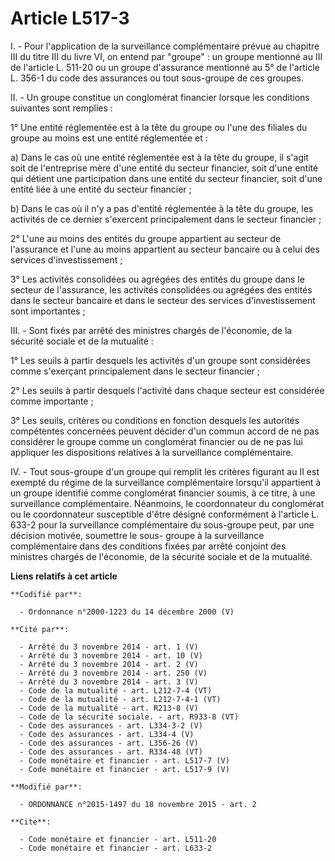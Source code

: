 # Article L517-3

I. - Pour l'application de la surveillance complémentaire prévue au chapitre III du titre III du livre VI, on entend par
"groupe" : un groupe mentionné au III de l'article L. 511-20 ou un groupe d'assurance mentionné au 5° de l'article L. 356-1
du code des assurances ou tout sous-groupe de ces groupes. 

II. - Un groupe constitue un conglomérat financier lorsque les conditions suivantes sont remplies : 

1° Une entité réglementée est à la tête du groupe ou l'une des filiales du groupe au moins est une entité réglementée et : 

a) Dans le cas où une entité réglementée est à la tête du groupe, il s'agit soit de l'entreprise mère d'une entité du secteur
financier, soit d'une entité qui détient une participation dans une entité du secteur financier, soit d'une entité liée à une
entité du secteur financier ; 

b) Dans le cas où il n'y a pas d'entité réglementée à la tête du groupe, les activités de ce dernier s'exercent
principalement dans le secteur financier ; 

2° L'une au moins des entités du groupe appartient au secteur de l'assurance et l'une au moins appartient au secteur bancaire
ou à celui des services d'investissement ; 

3° Les activités consolidées ou agrégées des entités du groupe dans le secteur de l'assurance, les activités consolidées ou
agrégées des entités dans le secteur bancaire et dans le secteur des services d'investissement sont importantes ; 

III. - Sont fixés par arrêté des ministres chargés de l'économie, de la sécurité sociale et de la mutualité : 

1° Les seuils à partir desquels les activités d'un groupe sont considérées comme s'exerçant principalement dans le secteur
financier ; 

2° Les seuils à partir desquels l'activité dans chaque secteur est considérée comme importante ; 

3° Les seuils, critères ou conditions en fonction desquels les autorités compétentes concernées peuvent décider d'un commun
accord de ne pas considérer le groupe comme un conglomérat financier ou de ne pas lui appliquer les dispositions relatives à
la surveillance complémentaire. 

IV. - Tout sous-groupe d'un groupe qui remplit les critères figurant au II est exempté du régime de la surveillance
complémentaire lorsqu'il appartient à un groupe identifié comme conglomérat financier soumis, à ce titre, à une surveillance
complémentaire. Néanmoins, le coordonnateur du conglomérat ou le coordonnateur susceptible d'être désigné conformément à
l'article L. 633-2 pour la surveillance complémentaire du sous-groupe peut, par une décision motivée, soumettre le sous-
groupe à la surveillance complémentaire dans des conditions fixées par arrêté conjoint des ministres chargés de l'économie,
de la sécurité sociale et de la mutualité.

**Liens relatifs à cet article**

	**Codifié par**:

	  - Ordonnance n°2000-1223 du 14 décembre 2000 (V)

	**Cité par**:

	  - Arrêté du 3 novembre 2014 - art. 1 (V)
	  - Arrêté du 3 novembre 2014 - art. 10 (V)
	  - Arrêté du 3 novembre 2014 - art. 2 (V)
	  - Arrêté du 3 novembre 2014 - art. 250 (V)
	  - Arrêté du 3 novembre 2014 - art. 3 (V)
	  - Code de la mutualité - art. L212-7-4 (VT)
	  - Code de la mutualité - art. L212-7-4-1 (VT)
	  - Code de la mutualité - art. R213-8 (V)
	  - Code de la sécurité sociale. - art. R933-8 (VT)
	  - Code des assurances - art. L334-3-2 (V)
	  - Code des assurances - art. L334-4 (V)
	  - Code des assurances - art. L356-26 (V)
	  - Code des assurances - art. R334-48 (VT)
	  - Code monétaire et financier - art. L517-7 (V)
	  - Code monétaire et financier - art. L517-9 (V)

	**Modifié par**:

	  - ORDONNANCE n°2015-1497 du 18 novembre 2015 - art. 2

	**Cite**:

	  - Code monétaire et financier - art. L511-20
	  - Code monétaire et financier - art. L633-2
